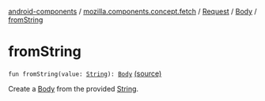 [android-components](../../../index.md) / [mozilla.components.concept.fetch](../../index.md) / [Request](../index.md) / [Body](index.md) / [fromString](./from-string.md)

# fromString

`fun fromString(value: `[`String`](https://kotlinlang.org/api/latest/jvm/stdlib/kotlin/-string/index.html)`): `[`Body`](index.md) [(source)](https://github.com/mozilla-mobile/android-components/blob/master/components/concept/fetch/src/main/java/mozilla/components/concept/fetch/Request.kt#L62)

Create a [Body](index.md) from the provided [String](https://kotlinlang.org/api/latest/jvm/stdlib/kotlin/-string/index.html).

